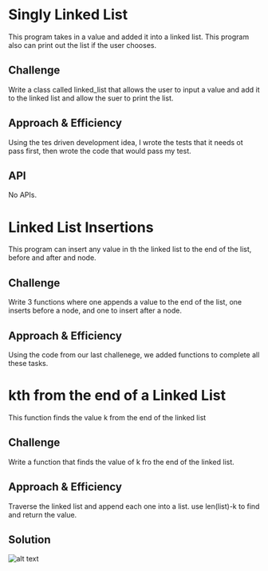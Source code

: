 # Singly Linked List
This program takes in a value and added it into a linked list. This program also can print out the list if the user chooses.

## Challenge
Write a class called linked_list that allows the user to input a value and add it to the linked list and allow the suer to print the list.

## Approach & Efficiency
Using the tes driven development idea, I wrote the tests that it needs ot pass first, then wrote the code that would pass my test.

## API
No APIs.

# Linked List Insertions
This program can insert any value in th the linked list to the end of the list, before and after and node.

## Challenge
Write 3 functions where one appends a value to the end of the list, one inserts before a node, and one to insert after a node.

## Approach & Efficiency
Using the code from our last challenege, we added functions to complete all these tasks. 


# kth from the end of a Linked List
This function finds the value k from the end of the linked list

## Challenge
Write a function that finds the value of k fro the end of the linked list.

## Approach & Efficiency
Traverse the linked list and append each one into a list. use len(list)-k to find and return the value.

## Solution
![alt text]()


